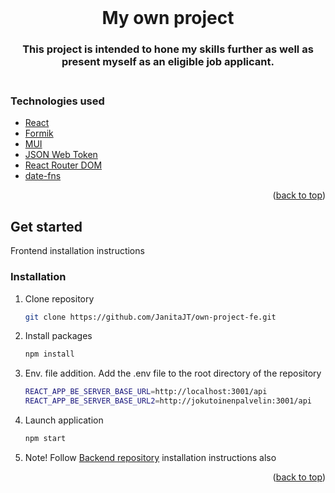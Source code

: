 <div id="top"></div>
<br />
<div align="center">
  
<h1 align="center">My own project</h1>

<h3 align="center">
    This project is intended to hone my skills further as well as present myself as an eligible job applicant. <br />
<br />
</div>

### Technologies used

- [React](https://reactjs.org/)
- [Formik](https://formik.org/)
- [MUI](https://mui.com/)
- [JSON Web Token](https://www.npmjs.com/package/jsonwebtoken)
- [React Router DOM](https://www.npmjs.com/package/react-router-dom)
- [date-fns](https://www.npmjs.com/package/date-fns)

<p align="right">(<a href="#top">back to top</a>)</p>

## Get started

Frontend installation instructions

### Installation

1. Clone repository
   ```sh
   git clone https://github.com/JanitaJT/own-project-fe.git
   ```
2. Install packages

   ```sh
   npm install
   ```

3. Env. file addition. Add the .env file to the root directory of the repository

   ```sh
   REACT_APP_BE_SERVER_BASE_URL=http://localhost:3001/api
   REACT_APP_BE_SERVER_BASE_URL2=http://jokutoinenpalvelin:3001/api
   ```

4. Launch application
   ```sh
   npm start
   ```
5. Note! Follow [Backend repository](https://github.com/JanitaJT/own-project-be) installation instructions also

<p align="right">(<a href="#top">back to top</a>)</p>
